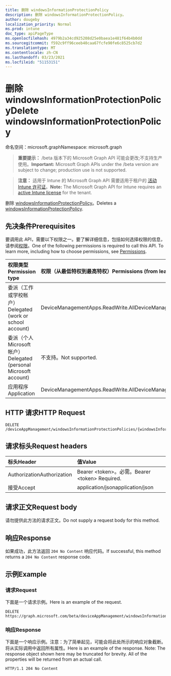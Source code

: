 ```yaml
---
title: 删除 windowsInformationProtectionPolicy
description: 删除 windowsInformationProtectionPolicy。
author: dougeby
localization_priority: Normal
ms.prod: intune
doc_type: apiPageType
ms.openlocfilehash: 4979b2a34cd925208d25e0baea1e481f64b4b0dd
ms.sourcegitcommit: f592c9ff96ceeb40caa67fcfe90fe6c8525cb7d2
ms.translationtype: MT
ms.contentlocale: zh-CN
ms.lasthandoff: 03/23/2021
ms.locfileid: "51153151"
---
```

# <a name="delete-windowsinformationprotectionpolicy"></a><span data-ttu-id="bba70-103">删除 windowsInformationProtectionPolicy</span><span class="sxs-lookup"><span data-stu-id="bba70-103">Delete windowsInformationProtectionPolicy</span></span>

<span data-ttu-id="bba70-104">命名空间：microsoft.graph</span><span class="sxs-lookup"><span data-stu-id="bba70-104">Namespace: microsoft.graph</span></span>

> <span data-ttu-id="bba70-105">**重要提示：** /beta 版本下的 Microsoft Graph API 可能会更改;不支持生产使用。</span><span class="sxs-lookup"><span data-stu-id="bba70-105">**Important:** Microsoft Graph APIs under the /beta version are subject to change; production use is not supported.</span></span>

> <span data-ttu-id="bba70-106">**注意：** 适用于 Intune 的 Microsoft Graph API 需要适用于租户的 [活动 Intune 许可证](https://go.microsoft.com/fwlink/?linkid=839381)。</span><span class="sxs-lookup"><span data-stu-id="bba70-106">**Note:** The Microsoft Graph API for Intune requires an [active Intune license](https://go.microsoft.com/fwlink/?linkid=839381) for the tenant.</span></span>

<span data-ttu-id="bba70-107">删除 [windowsInformationProtectionPolicy](../resources/intune-mam-windowsinformationprotectionpolicy.md)。</span><span class="sxs-lookup"><span data-stu-id="bba70-107">Deletes a [windowsInformationProtectionPolicy](../resources/intune-mam-windowsinformationprotectionpolicy.md).</span></span>

## <a name="prerequisites"></a><span data-ttu-id="bba70-108">先决条件</span><span class="sxs-lookup"><span data-stu-id="bba70-108">Prerequisites</span></span>
<span data-ttu-id="bba70-p101">要调用此 API，需要以下权限之一。要了解详细信息，包括如何选择权限的信息，请参阅[权限](/graph/permissions-reference)。</span><span class="sxs-lookup"><span data-stu-id="bba70-p101">One of the following permissions is required to call this API. To learn more, including how to choose permissions, see [Permissions](/graph/permissions-reference).</span></span>

|<span data-ttu-id="bba70-111">权限类型</span><span class="sxs-lookup"><span data-stu-id="bba70-111">Permission type</span></span>|<span data-ttu-id="bba70-112">权限（从最低特权到最高特权）</span><span class="sxs-lookup"><span data-stu-id="bba70-112">Permissions (from least to most privileged)</span></span>|
|:---|:---|
|<span data-ttu-id="bba70-113">委派（工作或学校帐户）</span><span class="sxs-lookup"><span data-stu-id="bba70-113">Delegated (work or school account)</span></span>|<span data-ttu-id="bba70-114">DeviceManagementApps.ReadWrite.All</span><span class="sxs-lookup"><span data-stu-id="bba70-114">DeviceManagementApps.ReadWrite.All</span></span>|
|<span data-ttu-id="bba70-115">委派（个人 Microsoft 帐户）</span><span class="sxs-lookup"><span data-stu-id="bba70-115">Delegated (personal Microsoft account)</span></span>|<span data-ttu-id="bba70-116">不支持。</span><span class="sxs-lookup"><span data-stu-id="bba70-116">Not supported.</span></span>|
|<span data-ttu-id="bba70-117">应用程序</span><span class="sxs-lookup"><span data-stu-id="bba70-117">Application</span></span>|<span data-ttu-id="bba70-118">DeviceManagementApps.ReadWrite.All</span><span class="sxs-lookup"><span data-stu-id="bba70-118">DeviceManagementApps.ReadWrite.All</span></span>|

## <a name="http-request"></a><span data-ttu-id="bba70-119">HTTP 请求</span><span class="sxs-lookup"><span data-stu-id="bba70-119">HTTP Request</span></span>
<!-- {
  "blockType": "ignored"
}
-->
``` http
DELETE /deviceAppManagement/windowsInformationProtectionPolicies/{windowsInformationProtectionPolicyId}
```

## <a name="request-headers"></a><span data-ttu-id="bba70-120">请求标头</span><span class="sxs-lookup"><span data-stu-id="bba70-120">Request headers</span></span>
|<span data-ttu-id="bba70-121">标头</span><span class="sxs-lookup"><span data-stu-id="bba70-121">Header</span></span>|<span data-ttu-id="bba70-122">值</span><span class="sxs-lookup"><span data-stu-id="bba70-122">Value</span></span>|
|:---|:---|
|<span data-ttu-id="bba70-123">Authorization</span><span class="sxs-lookup"><span data-stu-id="bba70-123">Authorization</span></span>|<span data-ttu-id="bba70-124">Bearer &lt;token&gt;。必需。</span><span class="sxs-lookup"><span data-stu-id="bba70-124">Bearer &lt;token&gt; Required.</span></span>|
|<span data-ttu-id="bba70-125">接受</span><span class="sxs-lookup"><span data-stu-id="bba70-125">Accept</span></span>|<span data-ttu-id="bba70-126">application/json</span><span class="sxs-lookup"><span data-stu-id="bba70-126">application/json</span></span>|

## <a name="request-body"></a><span data-ttu-id="bba70-127">请求正文</span><span class="sxs-lookup"><span data-stu-id="bba70-127">Request body</span></span>
<span data-ttu-id="bba70-128">请勿提供此方法的请求正文。</span><span class="sxs-lookup"><span data-stu-id="bba70-128">Do not supply a request body for this method.</span></span>

## <a name="response"></a><span data-ttu-id="bba70-129">响应</span><span class="sxs-lookup"><span data-stu-id="bba70-129">Response</span></span>
<span data-ttu-id="bba70-130">如果成功，此方法返回 `204 No Content` 响应代码。</span><span class="sxs-lookup"><span data-stu-id="bba70-130">If successful, this method returns a `204 No Content` response code.</span></span>

## <a name="example"></a><span data-ttu-id="bba70-131">示例</span><span class="sxs-lookup"><span data-stu-id="bba70-131">Example</span></span>

### <a name="request"></a><span data-ttu-id="bba70-132">请求</span><span class="sxs-lookup"><span data-stu-id="bba70-132">Request</span></span>
<span data-ttu-id="bba70-133">下面是一个请求示例。</span><span class="sxs-lookup"><span data-stu-id="bba70-133">Here is an example of the request.</span></span>
``` http
DELETE https://graph.microsoft.com/beta/deviceAppManagement/windowsInformationProtectionPolicies/{windowsInformationProtectionPolicyId}
```

### <a name="response"></a><span data-ttu-id="bba70-134">响应</span><span class="sxs-lookup"><span data-stu-id="bba70-134">Response</span></span>
<span data-ttu-id="bba70-p102">下面是一个响应示例。注意：为了简单起见，可能会将此处所示的响应对象截断。将从实际调用中返回所有属性。</span><span class="sxs-lookup"><span data-stu-id="bba70-p102">Here is an example of the response. Note: The response object shown here may be truncated for brevity. All of the properties will be returned from an actual call.</span></span>
``` http
HTTP/1.1 204 No Content
```




